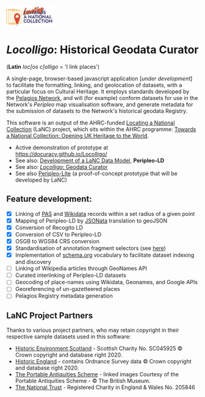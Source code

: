 <p align="left" width="100%">
    <img width="25%" src="/images/LaNC-logo.png" />
</p>

# ***Locolligo***: Historical Geodata Curator
(**Latin** *loc\[os c\]olligo* = 'I link places')

A single-page, browser-based javascript application \[*under development*\] to facilitate the formatting, linking, and geolocation of datasets, with a particular focus on Cultural Heritage. It employs standards developed by the [Pelagios Network](https://pelagios.org/), and will (for example) conform datasets for use in the Network's *Peripleo* map visualisation software, and generate metadata for the submission of datasets to the Network's historical geodata Registry.

This software is an output of the AHRC-funded [Locating a National Collection](https://www.nationalcollection.org.uk/Foundation-Projects#:~:text=Locating%20a%20National%20Collection) (LaNC) project, which sits within the AHRC programme: [Towards a National Collection: Opening UK Heritage to the World](https://www.nationalcollection.org.uk/).

* Active demonstration of prototype at https://docuracy.github.io/Locolligo/
* See also: [Development of a LaNC Data Model](https://docs.google.com/document/d/1yhVAqpPnKJ9SWfl-yg2zfMyPMTDNkerI7lCGF-pB7I8/edit?usp=sharing), **Peripleo-LD**
* See also: [*Locolligo*: Geodata Curator](https://docs.google.com/document/d/1H0KmYf405QS2ECozHpmAFsLz2MbXd_3qLKXBmLFCoJc/edit?usp=sharing)
* See also [Peripleo-Lite](https://docuracy.github.io/LaNC-peripleo-lite/public/) (a proof-of-concept prototype that will be developed by LaNC)

## Feature development:
- [x] Linking of [PAS](https://finds.org.uk/) and [Wikidata](https://www.wikidata.org/) records within a set radius of a given point
- [x] Mapping of Peripleo-LD by [JSONata](https://jsonata.org/) translation to geoJSON
- [x] Conversion of Recogito LD
- [x] Conversion of CSV to Peripleo-LD
- [x] OSGB to WGS84 CRS conversion
- [x] Standardisation of annotation fragment selectors (see [here](https://github.com/docuracy/LaNC/blob/main/Peripleo_Fragment_Selector_SVG.js))
- [x] Implementation of [schema.org](https://schema.org/) vocabulary to facilitate dataset indexing and discovery
- [ ] Linking of Wikipedia articles through GeoNames API
- [ ] Curated interlinking of Peripleo-LD datasets
- [ ] Geocoding of place-names using Wikidata, Geonames, and Google APIs
- [ ] Georeferencing of un-gazetteered places
- [ ] Pelagios Registry metadata generation

## LaNC Project Partners

Thanks to various project partners, who may retain copyright in their respective sample datasets used in this software:

* [Historic Environment Scotland](https://www.historicenvironment.scot/) - Scottish Charity No. SC045925 © Crown copyright and database right 2020.
* [Historic England](http://www.HistoricEngland.org.uk) - contains Ordnance Survey data © Crown copyright and database right 2020.
* [The Portable Antiquities Scheme](https://finds.org.uk/) - linked images Courtesy of the Portable Antiquities Scheme - © The British Museum.
* [The National Trust](https://www.nationaltrust.org.uk/) - Registered Charity in England & Wales No. 205846
